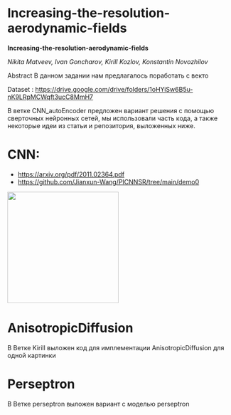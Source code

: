 # Increasing-the-resolution-aerodynamic-fields



**Increasing-the-resolution-aerodynamic-fields**

*Nikita Matveev, Ivan Goncharov, Kirill Kozlov, Konstantin Novozhilov*


Abstract 
В данном задании нам предлагалось поработать с векто



Dataset : https://drive.google.com/drive/folders/1oHYiSw6B5u-nK9LRpMCWqft3ucC8MmH7

В ветке CNN_autoEncoder предложен вариант решения с помощью сверточных нейронных сетей, мы использовали часть кода, а также некоторые идеи из статьи и репозитория, выложенных ниже.

# CNN:

- https://arxiv.org/pdf/2011.02364.pdf
- https://github.com/Jianxun-Wang/PICNNSR/tree/main/demo0

<img src="" width="250" height="250">

# AnisotropicDiffusion
В Ветке Kirill выложен код для имплементации  AnisotropicDiffusion для одной картинки
# Perseptron 
В Ветке perseptron выложен вариант с моделью perseptron
